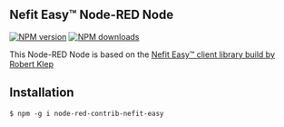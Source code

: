 ## Nefit Easy™ Node-RED Node

<span class="badge-npmversion"><a href="https://www.npmjs.com/package/node-red-contrib-nefit-easy2" title="View this project on NPM"><img src="https://img.shields.io/npm/v/node-red-contrib-nefit-easy2.svg" alt="NPM version" /></a></span>
<span class="badge-npmdownloads"><a href="https://npmjs.org/package/node-red-contrib-nefit-easy2" title="View this project on NPM"><img src="https://img.shields.io/npm/dm/node-red-contrib-nefit-easy2.svg" alt="NPM downloads" /></a></span>
<!-- <span class="badge-paypal"><a href="https://www.paypal.com/cgi-bin/webscr?cmd=_s-xclick&hosted_button_id=CZCXLR9AHAZ72" title="Donate to this project using Paypal"><img src="https://img.shields.io/badge/paypal-donate-yellow.svg" alt="PayPal donate button" /></a></span> -->

This Node-RED Node is based on the <a href="https://github.com/robertklep/nefit-easy-client">Nefit Easy™ client library build by Robert Klep</a>

## Installation

```
$ npm -g i node-red-contrib-nefit-easy
```
